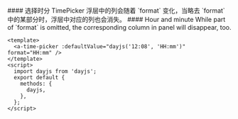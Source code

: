<cn>
#### 选择时分
TimePicker 浮层中的列会随着 `format` 变化，当略去 `format` 中的某部分时，浮层中对应的列也会消失。
</cn>

<us>
#### Hour and minute
While part of `format` is omitted, the corresponding column in panel will disappear, too.
</us>

```tpl
<template>
  <a-time-picker :defaultValue="dayjs('12:08', 'HH:mm')" format="HH:mm" />
</template>
<script>
  import dayjs from 'dayjs';
  export default {
    methods: {
      dayjs,
    },
  };
</script>
```
